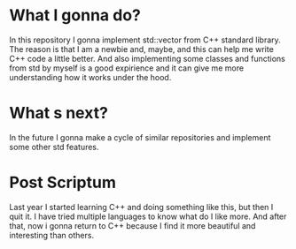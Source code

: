 # What I gonna do?
In this repository I gonna implement std::vector from C++ standard library. 
The reason is that I am a newbie and, maybe, and this can help me write C++ code a little better.
And also implementing some classes and functions from std by myself is a good expirience
and it can give me more understanding how it works under the hood.
# What s next?
In the future I gonna make a cycle of similar repositories and implement some other std features.
# Post Scriptum
Last year I started learning C++ and doing something like this, but then I quit it.
I have tried multiple languages to know what do I like more.
And after that, now i gonna return to C++ because I find it more beautiful and interesting than others.

